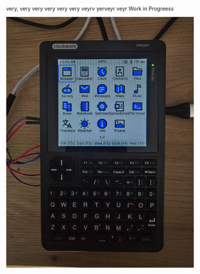 very, very very very very very veyrv yerveyr veyr Work in Progreess

![Demo](https://raw.githubusercontent.com/pedja1/rusty-calc/refs/heads/master/.very_secret_folder/20250902_173002.jpg)